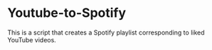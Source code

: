 # Youtube-to-Spotify
This is a script that creates a Spotify playlist corresponding to liked YouTube videos.

